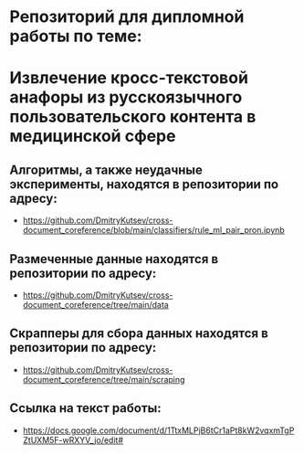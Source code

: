 
# Репозиторий для дипломной работы по теме:
# Извлечение кросс-текстовой анафоры из русскоязычного пользовательского контента в медицинской сфере

## Алгоритмы, а также неудачные эксперименты, находятся в репозитории по адресу:
* https://github.com/DmitryKutsev/cross-document_coreference/blob/main/classifiers/rule_ml_pair_pron.ipynb

## Размеченные данные находятся в репозитории по адресу:
* https://github.com/DmitryKutsev/cross-document_coreference/tree/main/data

## Скрапперы для сбора данных находятся в репозитории по адресу:
* https://github.com/DmitryKutsev/cross-document_coreference/tree/main/scraping

## Ссылка на текст работы:
* https://docs.google.com/document/d/1TtxMLPjB6tCr1aPt8kW2vqxmTgPZtUXM5F-wRXYV_jo/edit#
